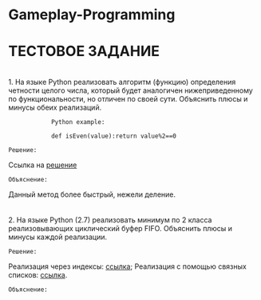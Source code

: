 # Gameplay-Programming
<h1>ТЕСТОВОЕ ЗАДАНИЕ</h1>
<br>
1. На языке Python реализовать алгоритм (функцию) определения четности целого числа, который будет аналогичен нижеприведенному по функциональности, но отличен по своей сути. Объяснить плюсы и минусы обеих реализаций.

                Python example:

                def isEven(value):return value%2==0
```shell
Решение:
```
Ссылка на <a href="https://github.com/tsyganno/Gameplay-Programming/blob/master/even_odd_number.py">решение</a>
```shell
Объяснение:
```
Данный метод более быстрый, нежели деление. 
<br>
<br>
<br>
2. На языке Python (2.7) реализовать минимум по 2 класса реализовывающих циклический буфер FIFO. Объяснить плюсы и минусы каждой реализации.

```shell
Решение:
```

Реализация через индексы: <a href="https://github.com/tsyganno/Gameplay-Programming/blob/master/second_task_first_option.py">ссылка</a>;
Реализация с помощью связных списков: <a href="https://github.com/tsyganno/Gameplay-Programming/blob/master/second_task_second_option.py">ссылка</a>.
```shell
Объяснение:
```






